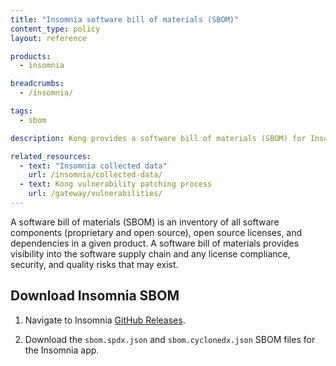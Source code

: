 ```yaml
---
title: "Insomnia software bill of materials (SBOM)"
content_type: policy
layout: reference

products:
  - insomnia

breadcrumbs:
  - /insomnia/

tags:
  - sbom

description: Kong provides a software bill of materials (SBOM) for Insomnia

related_resources:
  - text: "Insomnia collected data"
    url: /insomnia/collected-data/
  - text: Kong vulnerability patching process
    url: /gateway/vulnerabilities/
---
```


A software bill of materials (SBOM) is an inventory of all software components (proprietary and open source), open source licenses, and dependencies in a given product. A software bill of materials provides visibility into the software supply chain and any license compliance, security, and quality risks that may exist.

## Download Insomnia SBOM

1. Navigate to Insomnia [GitHub Releases](https://updates.insomnia.rest/downloads/release/latest?app=com.insomnia.app&channel=stable).

2. Download the `sbom.spdx.json` and `sbom.cyclonedx.json` SBOM files for the Insomnia app.
